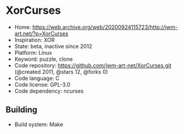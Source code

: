 # XorCurses

- Home: https://web.archive.org/web/20200924115723/http://jwm-art.net/?p=XorCurses
- Inspiration: XOR
- State: beta, inactive since 2012
- Platform: Linux
- Keyword: puzzle, clone
- Code repository: https://github.com/jwm-art-net/XorCurses.git (@created 2011, @stars 12, @forks 0)
- Code language: C
- Code license: GPL-3.0
- Code dependency: ncurses

## Building

- Build system: Make
